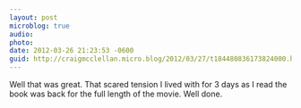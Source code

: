 ```yaml
---
layout: post
microblog: true
audio: 
photo: 
date: 2012-03-26 21:23:53 -0600
guid: http://craigmcclellan.micro.blog/2012/03/27/t184480836173824000.html
---
```

Well that was great. That scared tension I lived with for 3 days as I read the book was back for the full length of the movie. Well done.
